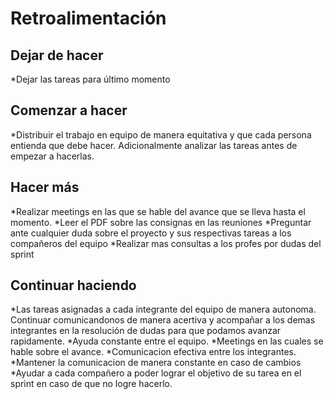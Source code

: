 # Retroalimentación

## Dejar de hacer

*Dejar las tareas para último momento

## Comenzar a hacer

*Distribuir el trabajo en equipo de manera equitativa y que cada persona entienda que debe hacer. Adicionalmente analizar las tareas antes de empezar a hacerlas. 

## Hacer más

*Realizar meetings en las que se hable del avance que se lleva hasta el momento. 
*Leer el PDF sobre las consignas en las reuniones
*Preguntar ante cualquier duda sobre el proyecto y sus respectivas tareas a los compañeros del equipo
*Realizar mas consultas a los profes por dudas del sprint

## Continuar haciendo

*Las tareas asignadas a cada integrante del equipo de manera autonoma. Continuar comunicandonos de manera acertiva y acompañar a los demas integrantes en la resolución de dudas para que podamos avanzar rapidamente.
*Ayuda constante entre el equipo.
*Meetings en las cuales se hable sobre el avance.
*Comunicacion efectiva entre los integrantes.
*Mantener la comunicacion de manera constante en caso de cambios 
*Ayudar a cada compañero a poder lograr el objetivo de su tarea en el sprint en caso de que no logre hacerlo.




